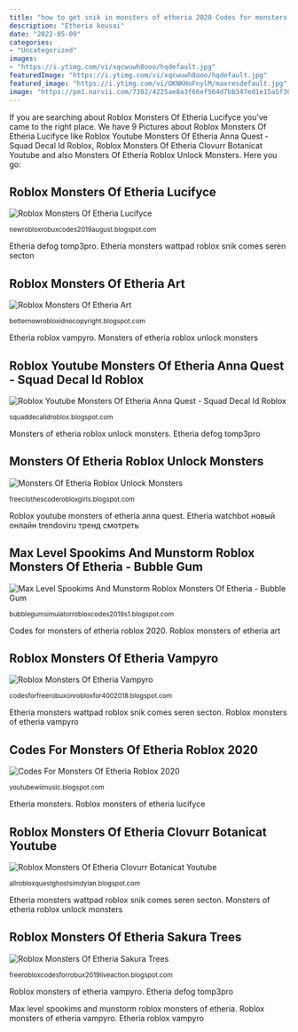 ```yaml
---
title: "how to get snik in monsters of etheria 2020 Codes for monsters of etheria roblox 2020"
description: "Etheria kousai"
date: "2022-05-09"
categories:
- "Uncategorized"
images:
- "https://i.ytimg.com/vi/xqcwuwh8ooo/hqdefault.jpg"
featuredImage: "https://i.ytimg.com/vi/xqcwuwh8ooo/hqdefault.jpg"
featured_image: "https://i.ytimg.com/vi/OKNKHoFnylM/maxresdefault.jpg"
image: "https://pm1.narvii.com/7302/4225ae8a3f66ef564d7bb347ed1e15a5f30e5a9dr1-1080-1095v2_00.jpg"
---
```


If you are searching about Roblox Monsters Of Etheria Lucifyce you've came to the right place. We have 9 Pictures about Roblox Monsters Of Etheria Lucifyce like Roblox Youtube Monsters Of Etheria Anna Quest - Squad Decal Id Roblox, Roblox Monsters Of Etheria Clovurr Botanicat Youtube and also Monsters Of Etheria Roblox Unlock Monsters. Here you go:

## Roblox Monsters Of Etheria Lucifyce

![Roblox Monsters Of Etheria Lucifyce](https://pm1.narvii.com/7302/4225ae8a3f66ef564d7bb347ed1e15a5f30e5a9dr1-1080-1095v2_00.jpg "Roblox monsters of etheria sakura trees")

<small>newrobloxrobuxcodes2019august.blogspot.com</small>

Etheria defog tomp3pro. Etheria monsters wattpad roblox snik comes seren secton

## Roblox Monsters Of Etheria Art

![Roblox Monsters Of Etheria Art](https://i0.wp.com/vignette.wikia.nocookie.net/roblox-monsterz/images/c/c5/Golsper_Artwork.png/revision/latest?cb=20190129142656?w=215 "Monsters of etheria roblox unlock monsters")

<small>betternowrobloxidnocopyright.blogspot.com</small>

Etheria roblox vampyro. Monsters of etheria roblox unlock monsters

## Roblox Youtube Monsters Of Etheria Anna Quest - Squad Decal Id Roblox

![Roblox Youtube Monsters Of Etheria Anna Quest - Squad Decal Id Roblox](https://i.ytimg.com/vi/OKNKHoFnylM/maxresdefault.jpg "Roblox monsters of etheria lucifyce")

<small>squaddecalidroblox.blogspot.com</small>

Monsters of etheria roblox unlock monsters. Etheria defog tomp3pro

## Monsters Of Etheria Roblox Unlock Monsters

![Monsters Of Etheria Roblox Unlock Monsters](https://i.ytimg.com/vi/8wRXDJEIFmc/hqdefault.jpg "Etheria robux etheriapedia")

<small>freeclothescoderobloxgirls.blogspot.com</small>

Roblox youtube monsters of etheria anna quest. Etheria watchbot новый онлайн trendoviru тренд смотреть

## Max Level Spookims And Munstorm Roblox Monsters Of Etheria - Bubble Gum

![Max Level Spookims And Munstorm Roblox Monsters Of Etheria - Bubble Gum](https://i3.wp.com/ytimg.googleusercontent.com/vi/Xbz4LhejBGM/mqdefault.jpg "Roblox youtube monsters of etheria anna quest")

<small>bubblegumsimulatorrobloxcodes2019s1.blogspot.com</small>

Codes for monsters of etheria roblox 2020. Roblox monsters of etheria art

## Roblox Monsters Of Etheria Vampyro

![Roblox Monsters Of Etheria Vampyro](https://i.ytimg.com/vi/xqcwuwh8ooo/hqdefault.jpg "Max level spookims and munstorm roblox monsters of etheria")

<small>codesforfreerobuxonrobloxfor4002018.blogspot.com</small>

Etheria monsters wattpad roblox snik comes seren secton. Roblox monsters of etheria vampyro

## Codes For Monsters Of Etheria Roblox 2020

![Codes For Monsters Of Etheria Roblox 2020](https://lh6.googleusercontent.com/proxy/vPDNREVZAgJRjZxMDCfaKaj1BADMo3brxnjvScnDOfZgJe4B8zaCNGXIXbT3d5Ao77JeKR_rtqHrV-sp9-QYmv8ZacZHwYNAjw3kO63chBWvGy5SL5SSmqqQSg=w1200-h630-p-k-no-nu "Roblox monsters of etheria sakura trees")

<small>youtubewiimusic.blogspot.com</small>

Etheria monsters. Roblox monsters of etheria lucifyce

## Roblox Monsters Of Etheria Clovurr Botanicat Youtube

![Roblox Monsters Of Etheria Clovurr Botanicat Youtube](https://em.wattpad.com/27865da975a2665567be81736a9b44cce55f19b8/68747470733a2f2f73332e616d617a6f6e6177732e636f6d2f776174747061642d6d656469612d736572766963652f53746f7279496d6167652f6e7a414137714c4b614c58747a513d3d2d3637313231303031322e313537333836393831626638663133353739363632303437393737352e706e67?s=fit&amp;w=720&amp;h=720 "Etheria kousai")

<small>allrobloxquestghostsimdylan.blogspot.com</small>

Etheria monsters wattpad roblox snik comes seren secton. Monsters of etheria roblox unlock monsters

## Roblox Monsters Of Etheria Sakura Trees

![Roblox Monsters Of Etheria Sakura Trees](https://img.youtube.com/vi/x3y5lU_PVDI/0.jpg "Etheria defog tomp3pro")

<small>freerobloxcodesforrobux2019liveaction.blogspot.com</small>

Roblox monsters of etheria vampyro. Etheria defog tomp3pro

Max level spookims and munstorm roblox monsters of etheria. Roblox monsters of etheria vampyro. Etheria roblox vampyro
